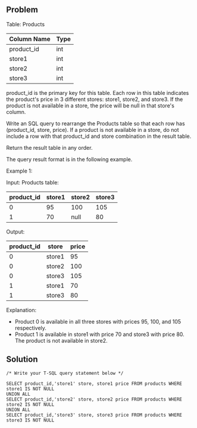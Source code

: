 ## Problem 

Table: Products

| Column Name | Type    |
|-------------|---------|
| product_id  | int     |
| store1      | int     |
| store2      | int     |
| store3      | int     |

product_id is the primary key for this table.
Each row in this table indicates the product's price in 3 different stores: store1, store2, and store3.
If the product is not available in a store, the price will be null in that store's column.
 

Write an SQL query to rearrange the Products table so that each row has (product_id, store, price). If a product is not available in a store, do not include a row with that product_id and store combination in the result table.

Return the result table in any order.

The query result format is in the following example.

 

Example 1:

Input: 
Products table:

| product_id | store1 | store2 | store3 |
|------------|--------|--------|--------|
| 0          | 95     | 100    | 105    |
| 1          | 70     | null   | 80     |

Output: 

| product_id | store  | price |
|------------|--------|-------|
| 0          | store1 | 95    |
| 0          | store2 | 100   |
| 0          | store3 | 105   |
| 1          | store1 | 70    |
| 1          | store3 | 80    |

Explanation: 
 * Product 0 is available in all three stores with prices 95, 100, and 105 respectively.
 * Product 1 is available in store1 with price 70 and store3 with price 80. The product is not available in store2.

## Solution

    /* Write your T-SQL query statement below */

    SELECT product_id,'store1' store, store1 price FROM products WHERE store1 IS NOT NULL
    UNION ALL
    SELECT product_id,'store2' store, store2 price FROM products WHERE store2 IS NOT NULL
    UNION ALL
    SELECT product_id,'store3' store, store3 price FROM products WHERE store3 IS NOT NULL
